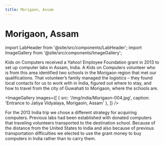 ```yaml
---
title: Morigaon, Assam
---
```


# Morigaon, Assam

import LabHeader from '@site/src/components/LabHeader';
import ImageGallery from '@site/src/components/ImageGallery';

<LabHeader
 location="Jatiya Vidyalaya, Morigaoin, Assam,india"
 locationUrl="https://www.google.com/maps/place/Jatiya+Vidyalaya,+Morigaon,+Assam,+India/@26.249057,92.341676,18z/"
 dateEstablished="2013"
/>

Kids on Computers received a Yahoo! Employee Foundation grant in 2013 to set up computer labs in Assam, India. A Kids on Computers volunteer who is from this area identified two schools in the Morigaon region that met our qualifications. That volunteer’s family managed the logistics – they found local contacts for us to work with in India, figured out where to stay, and how to travel from the city of Guwahati to Morigaon, where the schools are.

<ImageGallery images={[
{
src: '/img/india/Morigaon-004.jpg',
caption: 'Entrance to Jatiya Vidyalaya, Morigaoin, Assam'
},
]} />

For the 2013 India trip we chose a different strategy for acquiring computers. Previous labs had been established with donated computers that traveling volunteers transported to the destination school. Because of the distance from the United States to India and also because of previous transportation difficulties we elected to use the grant money to buy computers in India rather than to carry them.
